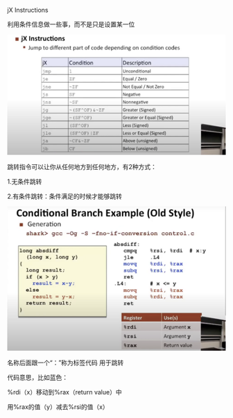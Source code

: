 jX Instructions

利用条件信息做一些事，而不是只是设置某一位

![image-20230202120535569](image/image-20230202120535569.png)

跳转指令可以让你从任何地方到任何地方，有2种方式：

1.无条件跳转

2.有条件跳转：条件满足的时候才能够跳转

![image-20230202120550438](image/image-20230202120550438.png)

名称后面跟一个“：”称为标签代码   用于跳转

代码意思，比如蓝色：

%rdi（x）移动到%rax（return value）中

用%rax的值（y）减去%rsi的值（x）